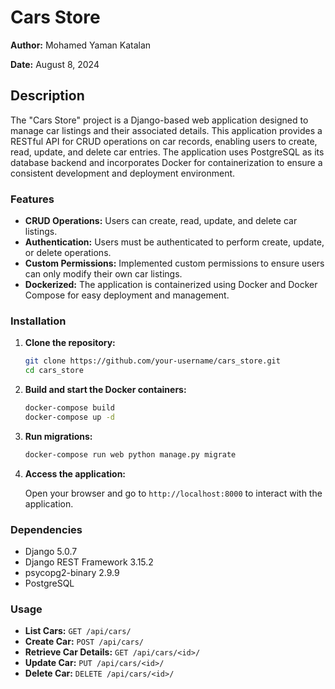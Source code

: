 # Cars Store

**Author:** Mohamed Yaman Katalan

**Date:** August 8, 2024

## Description

The "Cars Store" project is a Django-based web application designed to manage car listings and their associated details. This application provides a RESTful API for CRUD operations on car records, enabling users to create, read, update, and delete car entries. The application uses PostgreSQL as its database backend and incorporates Docker for containerization to ensure a consistent development and deployment environment.

### Features

- **CRUD Operations:** Users can create, read, update, and delete car listings.
- **Authentication:** Users must be authenticated to perform create, update, or delete operations.
- **Custom Permissions:** Implemented custom permissions to ensure users can only modify their own car listings.
- **Dockerized:** The application is containerized using Docker and Docker Compose for easy deployment and management.

### Installation

1. **Clone the repository:**

   ```bash
   git clone https://github.com/your-username/cars_store.git
   cd cars_store
   ```

2. **Build and start the Docker containers:**

   ```bash
   docker-compose build
   docker-compose up -d
   ```

3. **Run migrations:**

   ```bash
   docker-compose run web python manage.py migrate
   ```

4. **Access the application:**

   Open your browser and go to `http://localhost:8000` to interact with the application.

### Dependencies

- Django 5.0.7
- Django REST Framework 3.15.2
- psycopg2-binary 2.9.9
- PostgreSQL

### Usage

- **List Cars:** `GET /api/cars/`
- **Create Car:** `POST /api/cars/`
- **Retrieve Car Details:** `GET /api/cars/<id>/`
- **Update Car:** `PUT /api/cars/<id>/`
- **Delete Car:** `DELETE /api/cars/<id>/`
